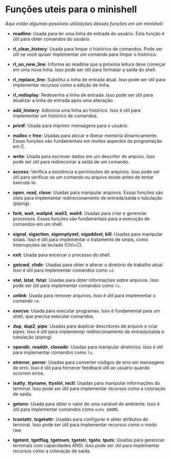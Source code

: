 # Funções uteis para o minishell

*Aqui estão algumas possíveis utilizações dessas funções em um minishell:*

- **readline**: Usada para ler uma linha de entrada do usuário. Esta função é útil para obter comandos do usuário.

- **rl_clear_history**: Usada para limpar o histórico de comandos. Pode ser útil se você quiser implementar um comando para limpar o histórico.

- **rl_on_new_line**: Informa ao readline que a próxima leitura deve começar em uma nova linha. Isso pode ser útil para formatar a saída do shell.

- **rl_replace_line**: Substitui a linha de entrada atual. Isso pode ser útil para implementar recursos como a edição de linha.

- **rl_redisplay**: Redesenha a linha de entrada. Isso pode ser útil para atualizar a linha de entrada após uma alteração.

- **add_history**: Adiciona uma linha ao histórico. Isso é útil para implementar um histórico de comandos.

- **printf**: Usada para imprimir mensagens para o usuário.

- **malloc** e **free**: Usadas para alocar e liberar memória dinamicamente. Essas funções são fundamentais em muitos aspectos da programação em C.

- **write**: Usada para escrever dados em um descritor de arquivo. Isso pode ser útil para redirecionar a saída de um comando.

- **access**: Verifica a existência e permissões de arquivos. Isso pode ser útil para verificar se um comando ou arquivo existe antes de tentar executá-lo.

- **open**, **read**, **close**: Usadas para manipular arquivos. Essas funções são úteis para implementar redirecionamento de entrada/saída e tubulação (piping).

- **fork**, **wait**, **waitpid**, **wait3**, **wait4**: Usadas para criar e gerenciar processos. Essas funções são fundamentais para a execução de comandos em um shell.

- **signal**, **sigaction**, **sigemptyset**, **sigaddset**, **kill**: Usadas para manipular sinais. Isso é útil para implementar o tratamento de sinais, como interrupções de teclado (Ctrl+C).

- **exit**: Usada para encerrar o processo do shell.

- **getcwd**, **chdir**: Usadas para obter e alterar o diretório de trabalho atual. Isso é útil para implementar comandos como `cd`.

- **stat**, **lstat**, **fstat**: Usadas para obter informações sobre arquivos. Isso pode ser útil para implementar comandos como `ls`.

- **unlink**: Usada para remover arquivos. Isso é útil para implementar o comando `rm`.

- **execve**: Usada para executar programas. Isso é fundamental para um shell, que precisa executar comandos.

- **dup**, **dup2**, **pipe**: Usadas para duplicar descritores de arquivo e criar pipes. Isso é útil para implementar redirecionamento de entrada/saída e tubulação (piping).

- **opendir**, **readdir**, **closedir**: Usadas para manipular diretórios. Isso é útil para implementar comandos como `ls`.

- **strerror**, **perror**: Usadas para converter códigos de erro em mensagens de erro. Isso é útil para fornecer feedback útil ao usuário quando ocorrem erros.

- **isatty**, **ttyname**, **ttyslot**, **ioctl**: Usadas para manipular informações do terminal. Isso pode ser útil para implementar recursos como a coloração de saída.

- **getenv**: Usada para obter o valor de uma variável de ambiente. Isso é útil para implementar comandos como `echo $HOME`.

- **tcsetattr**, **tcgetattr**: Usadas para configurar e obter atributos do terminal. Isso pode ser útil para implementar recursos como o modo raw.

- **tgetent**, **tgetflag**, **tgetnum**, **tgetstr**, **tgoto**, **tputs**: Usadas para gerenciar terminais com capacidades ANSI. Isso pode ser útil para implementar recursos como a coloração de saída.